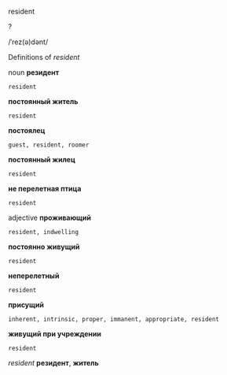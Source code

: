 resident

?

/ˈrez(ə)dənt/

Definitions of _resident_

noun
**резидент**

    resident
**постоянный житель**

    resident
**постоялец**

    guest, resident, roomer
**постоянный жилец**

    resident
**не перелетная птица**

    resident

adjective
**проживающий**

    resident, indwelling
**постоянно живущий**

    resident
**неперелетный**

    resident
**присущий**

    inherent, intrinsic, proper, immanent, appropriate, resident
**живущий при учреждении**

    resident

_resident_
**резидент**, **житель**